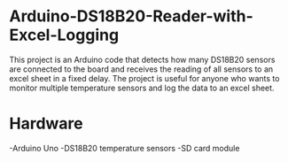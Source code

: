 # Arduino-DS18B20-Reader-with-Excel-Logging
This project is an Arduino code that detects how many DS18B20 sensors are connected to the board and receives the reading of all sensors to an excel sheet in a fixed delay. The project is useful for anyone who wants to monitor multiple temperature sensors and log the data to an excel sheet.
# Hardware
-Arduino Uno
-DS18B20 temperature sensors
-SD card module
